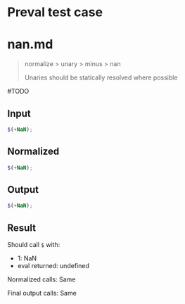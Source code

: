 # Preval test case

# nan.md

> normalize > unary > minus > nan
>
> Unaries should be statically resolved where possible

#TODO

## Input

`````js filename=intro
$(+NaN);
`````

## Normalized

`````js filename=intro
$(+NaN);
`````

## Output

`````js filename=intro
$(+NaN);
`````

## Result

Should call `$` with:
 - 1: NaN
 - eval returned: undefined

Normalized calls: Same

Final output calls: Same
